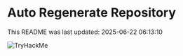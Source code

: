 # Auto Regenerate Repository

This README was last updated: 2025-06-22 06:13:10

 ![TryHackMe](https://tryhackme.com/badge/533634)